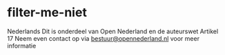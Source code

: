 # filter-me-niet
Nederlands Dit is onderdeel van Open Nederland en de auteurswet Artikel 17
Neem even contact op via bestuur@opennederland.nl voor meer informatie
